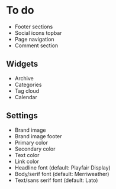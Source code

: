 # To do

- Footer sections
- Social icons topbar
- Page navigation
- Comment section

## Widgets

- Archive
- Categories
- Tag cloud
- Calendar

## Settings

- Brand image
- Brand image footer
- Primary color
- Secondary color
- Text color
- Link color
- Headline font (default: Playfair Display)
- Body/serif font (default: Merriweather)
- Text/sans serif font (default: Lato)
